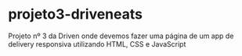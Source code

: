 # projeto3-driveneats
Projeto nº 3 da Driven onde devemos fazer uma página de um app de delivery responsiva utilizando HTML, CSS e JavaScript
